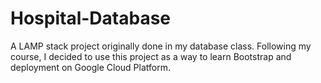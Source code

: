 # Hospital-Database

A LAMP stack project originally done in my database class.
Following my course, I decided to use this project as a way to learn Bootstrap and deployment on Google Cloud Platform.
